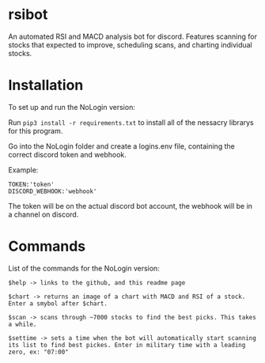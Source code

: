 # rsibot

An automated RSI and MACD analysis bot for discord. Features scanning for stocks that expected to improve, scheduling scans, and charting individual stocks.

# Installation

To set up and run the NoLogin version:

Run ```pip3 install -r requirements.txt``` to install all of the nessacry librarys for this program.

Go into the NoLogin folder and create a logins.env file, containing the correct discord token and webhook.

Example: 
```
TOKEN:'token'
DISCORD_WEBHOOK:'webhook'
```

The token will be on the actual discord bot account, the webhook will be in a channel on discord. 


# Commands

List of the commands for the NoLogin version:
```
$help -> links to the github, and this readme page
```
```
$chart -> returns an image of a chart with MACD and RSI of a stock. Enter a smybol after $chart.
```
```
$scan -> scans through ~7000 stocks to find the best picks. This takes a while.
```
```
$settime -> sets a time when the bot will automatically start scanning its list to find best pickes. Enter in military time with a leading zero, ex: "07:00"
```


